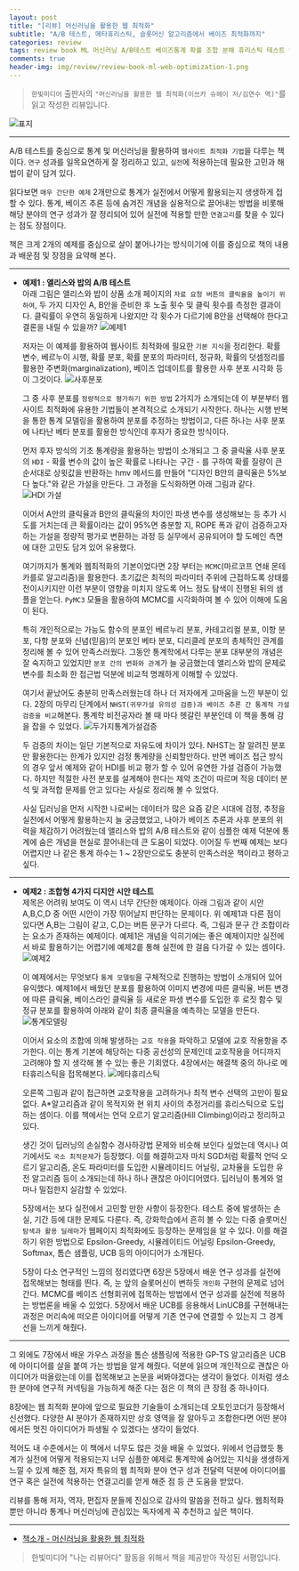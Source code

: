```yaml
---  
layout: post  
title: "[리뷰] 머신러닝을 활용한 웹 최적화"  
subtitle: "A/B 테스트, 메타휴리스틱, 슬롯머신 알고리즘에서 베이즈 최적화까지"  
categories: review  
tags: review book ML 머신러닝 A/B테스트 베이즈통계 확률 조합 분해 휴리스틱 테스트 웹최적화      
comments: true  
header-img: img/review/review-book-ml-web-optimization-1.png
---  
```

  
> `한빛미디어` 출판사의 `"머신러닝을 활용한 웹 최적화(이쓰카 슈헤이 저/김연수 역)"`를 읽고 작성한 리뷰입니다.  

![표지](https://theorydb.github.io/assets/img/review/review-book-ml-web-optimization-1.png)  

---

A/B 테스트를 중심으로 통계 및 머신러닝을 활용하여 `웹사이트 최적화 기법`을 다루는 책이다. `연구` 성과를 일목요연하게 잘 정리하고 있고, `실전`에 적용하는데 필요한 고민과 해법이 같이 담겨 있다.

읽다보면 `매우 간단한 예제` 2개만으로 통계가 실전에서 어떻게 활용되는지 생생하게 접할 수 있다. 통계, 베이즈 추론 등에 숨겨진 개념을 실용적으로 끌어내는 방법을 비롯해 해당 분야의 연구 성과가 잘 정리되어 있어 실전에 적용할 만한 `연결고리`를 찾을 수 있다는 점도 장점이다.

책은 크게 2개의 예제를 중심으로 살이 붙어나가는 방식이기에 이를 중심으로 책의 내용과 배운점 및 장점을 요약해 본다.

---

* __예제1 : 앨리스와 밥의 A/B 테스트__  
  아래 그림은 앨리스와 밥이 상품 소개 페이지의 `자료 요청 버튼의 클릭율을 높이기 위하여`, 두 가지 디자인 A, B안을 준비한 후 노출 횟수 및 클릭 횟수를 측정한 결과이다. 클릭률이 우연히 동일하게 나왔지만 각 횟수가 다르기에 B안을 선택해야 한다고 결론을 내릴 수 있을까?
  ![예제1](https://theorydb.github.io/assets/img/review/review-book-ml-web-optimization-2.png)  

  저자는 이 예제를 활용하여 웹사이트 최적화에 필요한 `기본 지식`을 정리한다. 확률 변수, 베르누이 시행, 확률 분포, 확률 분포의 파라미터, 정규화, 확률의 덧셈정리를 활용한 주변화(marginalization), 베이즈 업데이트를 활용한 사후 분포 시각화 등이 그것이다.
  ![사후분포](https://theorydb.github.io/assets/img/review/review-book-ml-web-optimization-3.png)  

  그 중 사후 분포를 `정량적으로 평가하기 위한 방법` 2가지가 소개되는데 이 부분부터 웹사이트 최적화에 유용한 기법들이 본격적으로 소개되기 시작한다. 하나는 시행 반복을 통한 통계 모델링을 활용하여 분포를 추정하는 방법이고, 다른 하나는 사후 분포에 나타난 베타 분포를 활용한 방식인데 후자가 중요한 방식이다.

  먼저 후자 방식의 기초 통계량을 활용하는 방법이 소개되고 그 중 클릭율 사후 분포의 `HDI` - 확률 변수의 값이 높은 확률로 나타나는 구간 - 를 구하여 확률 질량이 큰 순서대로 상윗값을 반환하는 hmv 메서드를 만들어 "디자인 B안의 클릭율은 5%보다 높다."와 같은 가설을 만든다. 그 과정을 도식화하면 아래 그림과 같다. 
  ![HDI 가설](https://theorydb.github.io/assets/img/review/review-book-ml-web-optimization-4.png)  

  이어서 A안의 클릭율과 B안의 클릭율의 차이인 파생 변수를 생성해보는 등 추가 시도를 거치는데 큰 확률이라는 값이 95%면 충분할 지, ROPE 폭과 같이 검증하고자 하는 가설을 정량적 평가로 변환하는 과정 등 실무에서 공유되어야 할 도메인 측면에 대한 고민도 담겨 있어 유용했다.

  여기까지가 통계와 웹최적화의 기본이었다면 2장 부터는 `MCMC`(마르코프 연쇄 몬테카를로 알고리즘)을 활용한다. 초기값은 최적의 파라미터 주위에 근접하도록 상태를 전이시키지만 이런 부분이 영향을 미치지 않도록 어느 정도 탐색이 진행된 뒤의 샘플을 얻는다. `PyMC3` 모듈을 활용하여 MCMC를 시각화하여 볼 수 있어 이해에 도움이 된다.

  특히 개인적으로는 가능도 함수의 분포인 베르누리 분포, 카테고리컬 분포, 이항 분포, 다항 분포와 신념(믿음)의 분포인 베타 분포, 디리클레 분포의 총체적인 관계를 정리해 볼 수 있어 만족스러웠다. 그동안 통계학에서 다루는 분포 대부분의 개념은 잘 숙지하고 있었지만 `분포 간의 변화와 관계`가 늘 궁금했는데 앨리스와 밥의 문제로 변수를 최소화 한 접근법 덕분에 비교적 명쾌하게 이해할 수 있었다.

  여기서 끝났어도 충분히 만족스러웠는데 하나 더 저자에게 고마움을 느낀 부분이 있다. 2장의 마무리 단계에서 `NHST(귀무가설 유의성 검증)과 베이즈 추론 간 통계적 가설 검증을 비교`해본다. 통계학 비전공자라 볼 때 마다 헷갈린 부분인데 이 책을 통해 감을 잡을 수 있었다. 
  ![두가지통계가설검증](https://theorydb.github.io/assets/img/review/review-book-ml-web-optimization-5.png)  

  두 검증의 차이는 일단 기본적으로 자유도에 차이가 있다. NHST는 잘 알려진 분포만 활용한다는 한계가 있지만 검정 통계량을 신뢰할만하다. 반면 베이즈 접근 방식의 경우 앞서 예제와 같이 HDI를 비교 평가 할 수 있어 유연한 가설 검증이 가능했다. 하지만 적절한 사전 분포를 설계해야 한다는 제약 조건이 따르며 적응 데이터 분석 및 과적합 문제를 안고 있다는 사실로 정리해 볼 수 있었다. 

  사실 딥러닝을 먼저 시작한 나로써는 데이터가 많은 요즘 같은 시대에 검정, 추정을 실전에서 어떻게 활용하는지 늘 궁금했었고, 나아가 베이즈 추론과 사후 분포의 위력을 체감하기 어려웠는데 앨리스와 밥의 A/B 테스트와 같이 심플한 예제 덕분에 통계에 숨은 개념을 현실로 끌어내는데 큰 도움이 되었다. 이어질 두 번째 예제는 보다 어렵지만 나 같은 통계 하수는 1 ~ 2장만으로도 충분히 만족스러운 책이라고 평하고 싶다. 

---

* __예제2 : 조합형 4가지 디지안 시안 테스트__  
  제목은 어려워 보여도 이 역시 너무 간단한 예제이다. 아래 그림과 같이 시안 A,B,C,D 중 어떤 시안이 가장 뛰어날지 판단하는 문제이다. 위 예제1과 다른 점이 있다면 A,B는 그림이 같고, C,D는 버튼 문구가 다르다. 즉, 그림과 문구 간 조합이라는 요소가 존재하는 예제이다. 예제1은 개념을 익히기에는 좋은 예제이지만 실전에서 바로 활용하기는 어렵기에 예제2릍 통해 실전에 한 걸음 다가갈 수 있는 셈이다.
  ![예제2](https://theorydb.github.io/assets/img/review/review-book-ml-web-optimization-6.png)  

  이 예제에서는 무엇보다 `통계 모델링`을 구체적으로 진행하는 방법이 소개되어 있어 유익했다. 예제1에서 배웠던 분포를 활용하여 이미지 변경에 따른 클릭율, 버튼 변경에 따른 클릭율, 베이스라인 클릭율 등 새로운 파생 변수를 도입한 후 로짓 함수 및 정규 분포를 활용하여 아래와 같이 최종 클릭율을 예측하는 모델을 만든다. 
  ![통계모델링](https://theorydb.github.io/assets/img/review/review-book-ml-web-optimization-7.png)  

  이어서 요소의 조합에 의해 발생하는 `교호 작용`을 파악하고 모델에 교호 작용항을 추가한다. 이는 통계 기본에 해당하는 다중 공선성의 문제인데 교호작용을 어디까지 고려해야 할 지 생각해 볼 수 있는 좋은 기회였다. 4장에서는 해결책 중의 하나로 메타휴리스틱을 접목해본다. 
  ![메타휴리스틱](https://theorydb.github.io/assets/img/review/review-book-ml-web-optimization-8.png)  

  오른쪽 그림과 같이 접근하면 교호작용을 고려하거나 최적 변수 선택의 고만이 필요없다. A*알고리즘과 같이 목적지와 현 위치 사이의 추정거리를 휴리스틱으로 도입하는 셈이다. 이를 책에서는 언덕 오르기 알고리즘(Hill Climbing)이라고 정리하고 있다. 

  생긴 것이 딥러닝의 손실함수 경사하강법 문제와 비슷해 보인다 싶었는데 역시나 여기에서도 `국소 최적문제`가 등장했다. 이를 해결하고자 마치 SGD처럼 확률적 언덕 오르기 알고리즘, 온도 파라미터를 도입한 시뮬레이티드 어닐링, 교차율을 도입한 유전 알고리즘 등이 소개되는데 하나 하나 괜찮은 아이디어였다. 딥러닝이 통계와 얼마나 밀접한지 실감할 수 있었다.

  5장에서는 보다 실전에서 고민할 만한 사항이 등장한다. 테스트 중에 발생하는 손실, 기간 등에 대한 문제도 다룬다. 즉, 강화학습에서 흔히 볼 수 있는 다중 슬롯머신 `탐색과 활용 딜레마`가 웹페이지 최적화에도 등장하는 문제임을 알 수 있다. 이를 해결하기 위한 방법으로 Epsilon-Greedy, 시뮬레이티드 어닐링 Epsilon-Greedy, Softmax, 톰슨 샘플링, UCB 등의 아이디어가 소개된다.

  5장이 다소 연구적인 느낌의 정리였다면 6장은 5장에서 배운 연구 성과를 실전에 접목해보는 형태를 띈다. 즉, 눈 앞의 슬롯머신이 변하듯 `개인화` 구현의 문제로 넘어간다. MCMC를 베이즈 선형회귀에 접목하는 방법에서 연구 성과를 실전에 적용하는 방법론을 배울 수 있었다. 5장에서 배운 UCB를 응용해서 LinUCB를 구현해내는 과정은 머리속에 떠오른 아이디어를 어떻게 기존 연구에 연결할 수 있는지 그 경계선을 느끼게 해줬다. 

---

그 외에도 7장에서 배운 가우스 과정을 톰슨 샘플링에 적용한 GP-TS 알고리즘은 UCB에 아이디어를 살을 붙여 가는 방법을 알게 해줬다. 덕분에 읽으며 개인적으로 괜찮은 아이디어가 떠올랐는데 이를 접목해보고 논문을 써봐야겠다는 생각이 들었다. 이처럼 생소한 분야에 연구적 커넥팅을 가능하게 해준 다는 점은 이 책의 큰 장점 중 하나이다. 

8장에는 웹 최적화 분야에 앞으로 필요한 기술들이 소개되는데 오토인코더가 등장해서 신선했다. 다양한 AI 분야가 존재하지만 상호 영역을 잘 알아두고 조합한다면 어떤 분야에서든 멋진 아이디어가 파생될 수 있겠다는 생각이 들었다. 

적어도 내 수준에서는 이 책에서 너무도 많은 것을 배울 수 있었다. 위에서 언급했듯 통계가 실전에 어떻게 적용되는지 너무 심플한 예제로 통계학에 숨어있는 지식을 생생하게 느낄 수 있게 해준 점, 
저자 특유의 웹 최적화 분야 연구 성과 전달력 덕분에 아이디어를 연구 혹은 실전에 적용하는 연결고리를 얻게 해준 점 등 큰 도움을 받았다. 

리뷰를 통해 저자, 역자, 편집자 분들께 진심으로 감사의 말씀을 전하고 싶다. 웹최적화 뿐만 아니라 통계나 머신러닝에 관심있는 독자에게 꼭 추천하고 싶은 책이다.

---

* [책소개 - 머신러닝을 활용한 웹 최적화](http://www.yes24.com/Product/Goods/101972896)

> 한빛미디어 "나는 리뷰어다" 활동을 위해서 책을 제공받아 작성된 서평입니다.